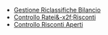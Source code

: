 - [Gestione Riclassifiche Bilancio](Sorgenti/OJ/PGM/P_C5NOWB0)
- [Controllo Ratei&-x2f;Risconti](Sorgenti/MB/SCP_SCH/C5E010_COM)
- [Controllo Risconti Aperti](Sorgenti/MB/SCP_SCH/C5E010_RIS)
